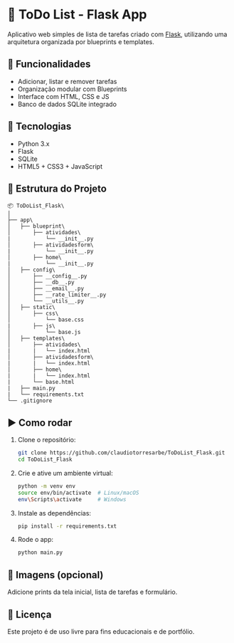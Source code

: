 # 📝 ToDo List - Flask App

Aplicativo web simples de lista de tarefas criado com [Flask](https://flask.palletsprojects.com/), utilizando uma arquitetura organizada por blueprints e templates.

## 🔧 Funcionalidades
- Adicionar, listar e remover tarefas
- Organização modular com Blueprints
- Interface com HTML, CSS e JS
- Banco de dados SQLite integrado

## 🚀 Tecnologias
- Python 3.x
- Flask
- SQLite
- HTML5 + CSS3 + JavaScript

## 📁 Estrutura do Projeto
```
📦 ToDoList_Flask\
│
├── app\
│   ├── blueprint\
│       ├── atividades\
|           └── __init__.py
│       ├── atividadesform\
|           └── __init__.py
│       ├── home\
|           └── __init__.py
│   ├── config\
│       ├── __config__.py
│       ├── __db__.py
│       ├── __email__.py
│       ├── __rate_limiter__.py
│       └── __utils__.py
│   ├── static\
│       ├── css\
│           └── base.css
|       ├── js\
│           └── base.js
│   ├── templates\
│       ├── atividades\
|       |   └── index.html
│       ├── atividadesform\
|       |   └── index.html
│       ├── home\
|       |   └── index.html
|       └── base.html
|   ├── main.py
|   └── requirements.txt
└── .gitignore

```

## ▶️ Como rodar

1. Clone o repositório:
   ```bash
   git clone https://github.com/claudiotorresarbe/ToDoList_Flask.git
   cd ToDoList_Flask
   ```

2. Crie e ative um ambiente virtual:
   ```bash
   python -m venv env
   source env/bin/activate  # Linux/macOS
   env\Scripts\activate     # Windows
   ```

3. Instale as dependências:
   ```bash
   pip install -r requirements.txt
   ```

4. Rode o app:
   ```bash
   python main.py
   ```

## 📸 Imagens (opcional)
Adicione prints da tela inicial, lista de tarefas e formulário.

## 📄 Licença
Este projeto é de uso livre para fins educacionais e de portfólio.
